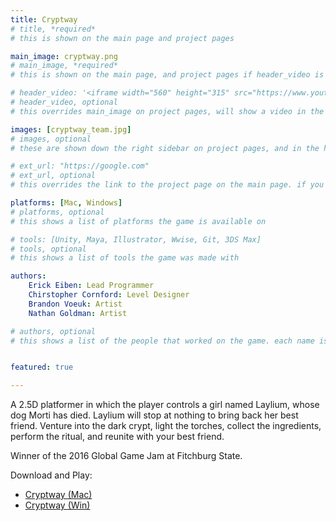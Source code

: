 ```yaml
---
title: Cryptway
# title, *required*
# this is shown on the main page and project pages

main_image: cryptway.png
# main_image, *required*
# this is shown on the main page, and project pages if header_video is not set

# header_video: '<iframe width="560" height="315" src="https://www.youtube.com/embed/aF3lF6Yo-gs" frameborder="0" allowfullscreen></iframe>'
# header_video, optional
# this overrides main_image on project pages, will show a video in the header

images: [cryptway_team.jpg]
# images, optional
# these are shown down the right sidebar on project pages, and in the hover gallery on the main page

# ext_url: "https://google.com"
# ext_url, optional
# this overrides the link to the project page on the main page. if you would rather just directly link somewhere else, use this variable.

platforms: [Mac, Windows]
# platforms, optional
# this shows a list of platforms the game is available on

# tools: [Unity, Maya, Illustrator, Wwise, Git, 3DS Max]
# tools, optional
# this shows a list of tools the game was made with

authors:
  	Erick Eiben: Lead Programmer
	Chirstopher Cornford: Level Designer
	Brandon Voeuk: Artist 
	Nathan Goldman: Artist

# authors, optional
# this shows a list of the people that worked on the game. each name is a link that leads to somewhere else. if they don't have a url to link to, just enter blank double quotes (like the last entry in the above example)


featured: true

---
```

A 2.5D platformer in which the player controls a girl named Laylium, whose dog Morti has died. Laylium will stop at nothing to bring back her best friend. Venture into the dark crypt, light the torches, collect the ingredients, perform the ritual, and reunite with your best friend. 

Winner of the 2016 Global Game Jam at Fitchburg State.

Download and Play:
<ul>
<li><a href="{{ site.github.url }}/assets/games/cryptway/Cryptway_Mac.zip">Cryptway (Mac)</a></li>
<li><a href="{{ site.github.url }}/assets/games/cryptway/Cryptway_Win.zip">Cryptway (Win)</a></li>
</ul>
 